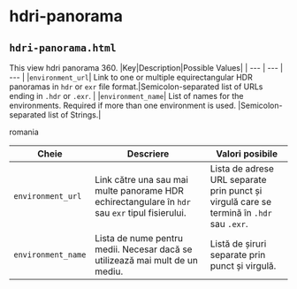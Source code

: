 # hdri-panorama

## `hdri-panorama.html`
This view hdri panorama 360.
|Key|Description|Possible Values|
| --- | --- | --- |
|`environment_url`| Link to one or multiple equirectangular HDR panoramas in `hdr` or `exr` file format.|Semicolon-separated list of URLs ending in `.hdr` or `.exr`. |
|`environment_name`| List of names for the environments. Required if more than one environment is used. |Semicolon-separated list of Strings.|


romania

|Cheie|Descriere|Valori posibile|
| --- | --- | --- |
|`environment_url`| Link către una sau mai multe panorame HDR echirectangulare în `hdr` sau `exr` tipul fisierului.|Lista de adrese URL separate prin punct și virgulă care se termină în `.hdr` sau `.exr`. |
|`environment_name`| Lista de nume pentru medii. Necesar dacă se utilizează mai mult de un mediu. |Listă de șiruri separate prin punct și virgulă.|
